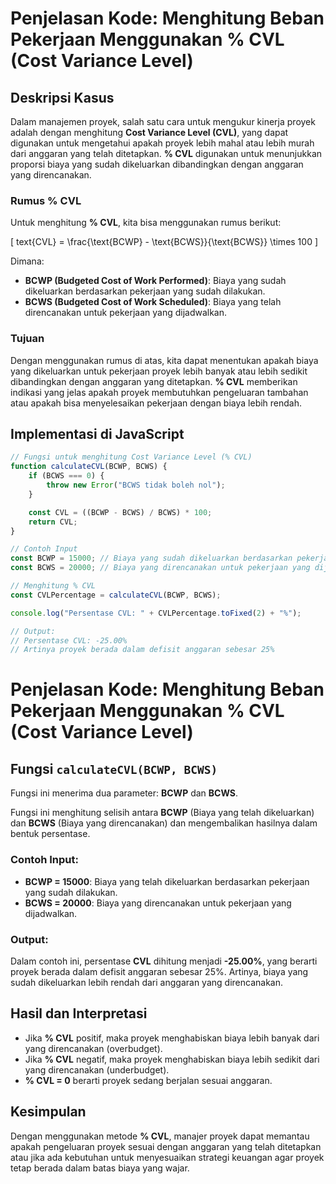 # Penjelasan Kode: Menghitung Beban Pekerjaan Menggunakan % CVL (Cost Variance Level)

## Deskripsi Kasus
Dalam manajemen proyek, salah satu cara untuk mengukur kinerja proyek adalah dengan menghitung **Cost Variance Level (CVL)**, yang dapat digunakan untuk mengetahui apakah proyek lebih mahal atau lebih murah dari anggaran yang telah ditetapkan. **% CVL** digunakan untuk menunjukkan proporsi biaya yang sudah dikeluarkan dibandingkan dengan anggaran yang direncanakan.

### Rumus % CVL
Untuk menghitung **% CVL**, kita bisa menggunakan rumus berikut:

\[
text{CVL} = \frac{\text{BCWP} - \text{BCWS}}{\text{BCWS}} \times 100
\]

Dimana:
- **BCWP (Budgeted Cost of Work Performed)**: Biaya yang sudah dikeluarkan berdasarkan pekerjaan yang sudah dilakukan.
- **BCWS (Budgeted Cost of Work Scheduled)**: Biaya yang telah direncanakan untuk pekerjaan yang dijadwalkan.

### Tujuan
Dengan menggunakan rumus di atas, kita dapat menentukan apakah biaya yang dikeluarkan untuk pekerjaan proyek lebih banyak atau lebih sedikit dibandingkan dengan anggaran yang ditetapkan. **% CVL** memberikan indikasi yang jelas apakah proyek membutuhkan pengeluaran tambahan atau apakah bisa menyelesaikan pekerjaan dengan biaya lebih rendah.

## Implementasi di JavaScript

```javascript
// Fungsi untuk menghitung Cost Variance Level (% CVL)
function calculateCVL(BCWP, BCWS) {
    if (BCWS === 0) {
        throw new Error("BCWS tidak boleh nol");
    }

    const CVL = ((BCWP - BCWS) / BCWS) * 100;
    return CVL;
}

// Contoh Input
const BCWP = 15000; // Biaya yang sudah dikeluarkan berdasarkan pekerjaan yang sudah dilakukan
const BCWS = 20000; // Biaya yang direncanakan untuk pekerjaan yang dijadwalkan

// Menghitung % CVL
const CVLPercentage = calculateCVL(BCWP, BCWS);

console.log("Persentase CVL: " + CVLPercentage.toFixed(2) + "%");

// Output:
// Persentase CVL: -25.00%
// Artinya proyek berada dalam defisit anggaran sebesar 25%
```

# Penjelasan Kode: Menghitung Beban Pekerjaan Menggunakan % CVL (Cost Variance Level)

## Fungsi `calculateCVL(BCWP, BCWS)`

Fungsi ini menerima dua parameter: **BCWP** dan **BCWS**.

Fungsi ini menghitung selisih antara **BCWP** (Biaya yang telah dikeluarkan) dan **BCWS** (Biaya yang direncanakan) dan mengembalikan hasilnya dalam bentuk persentase.

### Contoh Input:
- **BCWP = 15000**: Biaya yang telah dikeluarkan berdasarkan pekerjaan yang sudah dilakukan.
- **BCWS = 20000**: Biaya yang direncanakan untuk pekerjaan yang dijadwalkan.

### Output:
Dalam contoh ini, persentase **CVL** dihitung menjadi **-25.00%**, yang berarti proyek berada dalam defisit anggaran sebesar 25%. Artinya, biaya yang sudah dikeluarkan lebih rendah dari anggaran yang direncanakan.

## Hasil dan Interpretasi
- Jika **% CVL** positif, maka proyek menghabiskan biaya lebih banyak dari yang direncanakan (overbudget).
- Jika **% CVL** negatif, maka proyek menghabiskan biaya lebih sedikit dari yang direncanakan (underbudget).
- **% CVL = 0** berarti proyek sedang berjalan sesuai anggaran.

## Kesimpulan
Dengan menggunakan metode **% CVL**, manajer proyek dapat memantau apakah pengeluaran proyek sesuai dengan anggaran yang telah ditetapkan atau jika ada kebutuhan untuk menyesuaikan strategi keuangan agar proyek tetap berada dalam batas biaya yang wajar.